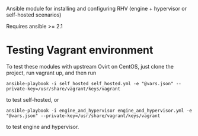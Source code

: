 Ansible module for installing and configuring RHV (engine + hypervisor or self-hosted scenarios)

Requires ansible >= 2.1

# Testing Vagrant environment
To test these modules with upstream Ovirt on CentOS, just clone the project, run vagrant up, and then run

    ansible-playbook -i self_hosted self_hosted.yml -e "@vars.json" --private-key=/usr/share/vagrant/keys/vagrant

to test self-hosted, or

    ansible-playbook -i engine_and_hypervisor engine_and_hypervisor.yml -e "@vars.json" --private-key=/usr/share/vagrant/keys/vagrant

to test engine and hypervisor.
